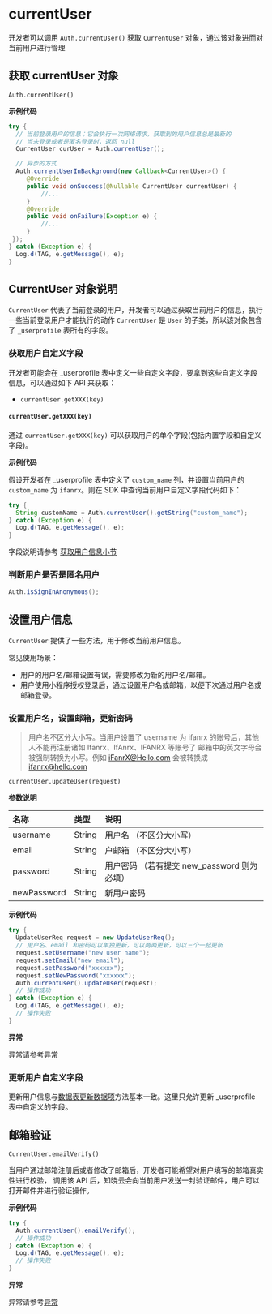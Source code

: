 # currentUser

开发者可以调用 `Auth.currentUser()` 获取 `CurrentUser` 对象，通过该对象进而对当前用户进行管理

## 获取 currentUser 对象

`Auth.currentUser()`

**示例代码**

```java
try {
  // 当前登录用户的信息；它会执行一次网络请求，获取到的用户信息总是最新的
  // 当未登录或者是匿名登录时，返回 null
  CurrentUser curUser = Auth.currentUser();

  // 异步的方式
  Auth.currentUserInBackground(new Callback<CurrentUser>() {
     @Override
     public void onSuccess(@Nullable CurrentUser currentUser) {
         //...
     }
     @Override
     public void onFailure(Exception e) {
         //...
     }
 });
} catch (Exception e) {
  Log.d(TAG, e.getMessage(), e);
}
```



## CurrentUser 对象说明

`CurrentUser` 代表了当前登录的用户，开发者可以通过获取当前用户的信息，执行一些当前登录用户才能执行的动作
`CurrentUser` 是 `User` 的子类，所以该对象包含了 `_userprofile` 表所有的字段。  

### 获取用户自定义字段

开发者可能会在 _userprofile 表中定义一些自定义字段，要拿到这些自定义字段信息，可以通过如下 API 来获取：
- `currentUser.getXXX(key)`

#### `currentUser.getXXX(key)`

通过 `currentUser.getXXX(key)` 可以获取用户的单个字段(包括内置字段和自定义字段)。

**示例代码**

假设开发者在 _userprofile 表中定义了 `custom_name` 列，并设置当前用户的 `custom_name` 为 `ifanrx`。则在 SDK 中查询当前用户自定义字段代码如下：
  
```java
try {
  String customName = Auth.currentUser().getString("custom_name");
} catch (Exception e) {
  Log.d(TAG, e.getMessage(), e);
}
```
字段说明请参考 [获取用户信息小节](user.md)

### 判断用户是否是匿名用户

```java
Auth.isSignInAnonymous();
```

## 设置用户信息

`CurrentUser` 提供了一些方法，用于修改当前用户信息。

常见使用场景：
- 用户的用户名/邮箱设置有误，需要修改为新的用户名/邮箱。
- 用户使用小程序授权登录后，通过设置用户名或邮箱，以便下次通过用户名或邮箱登录。


### 设置用户名，设置邮箱，更新密码

> 用户名不区分大小写。当用户设置了 username 为 ifanrx 的账号后，其他人不能再注册诸如 Ifanrx、IfAnrx、IFANRX 等账号了
> 邮箱中的英文字母会被强制转换为小写。例如 iFanrX@Hello.com 会被转换成 ifanrx@hello.com 

`currentUser.updateUser(request)`

**参数说明**

| 名称       | 类型           | 说明 |
| :-------- | :------------  | :------ |
| username     | String       | 用户名 （不区分大小写） |
| email        | String       | 户邮箱 （不区分大小写） |
| password     | String       | 用户密码 （若有提交 new_password 则为必填） |
| newPassword  | String       | 新用户密码 |

**示例代码**

```java
try {
  UpdateUserReq request = new UpdateUserReq();
  // 用户名、email 和密码可以单独更新，可以两两更新，可以三个一起更新
  request.setUsername("new user name");
  request.setEmail("new email");
  request.setPassword("xxxxxx");
  request.setNewPassword("xxxxxx");
  Auth.currentUser().updateUser(request);
  // 操作成功
} catch (Exception e) {
  Log.d(TAG, e.getMessage(), e);
  // 操作失败
}
```

**异常**

异常请参考[异常](./error-code.md)


### 更新用户自定义字段

更新用户信息与[数据表更新数据项](schema/update-record.md)方法基本一致。这里只允许更新 _userprofile 表中自定义的字段。


## 邮箱验证

`CurrentUser.emailVerify()`

当用户通过邮箱注册后或者修改了邮箱后，开发者可能希望对用户填写的邮箱真实性进行校验，
调用该 API 后，知晓云会向当前用户发送一封验证邮件，用户可以打开邮件并进行验证操作。

**示例代码**

```java
try {
  Auth.currentUser().emailVerify();
  // 操作成功
} catch (Exception e) {
  Log.d(TAG, e.getMessage(), e);
  // 操作失败
}
```

**异常**

异常请参考[异常](./error-code.md)
